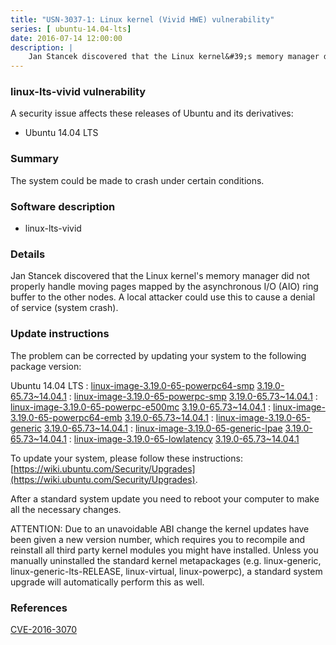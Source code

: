 ```yaml
---
title: "USN-3037-1: Linux kernel (Vivid HWE) vulnerability"
series: [ ubuntu-14.04-lts]
date: 2016-07-14 12:00:00
description: |
    Jan Stancek discovered that the Linux kernel&#39;s memory manager did not properly handle moving pages mapped by the asynchronous I/O (AIO) ring buffer to the other nodes. A local attacker could use this to cause a denial of service (system crash). 
--- 
```

 
 


### linux-lts-vivid vulnerability

A security issue affects these releases of Ubuntu and its derivatives:

* Ubuntu 14.04 LTS

### Summary

The system could be made to crash under certain conditions. 

### Software description

* linux-lts-vivid 

### Details

Jan Stancek discovered that the Linux kernel&#39;s memory manager did not properly handle moving pages mapped by the asynchronous I/O (AIO) ring buffer to the other nodes. A local attacker could use this to cause a denial of service (system crash). 

### Update instructions

The problem can be corrected by updating your system to the following package version:

Ubuntu 14.04 LTS
 : [linux-image-3.19.0-65-powerpc64-smp](https://launchpad.net/ubuntu/+source/linux-lts-vivid) <span> [3.19.0-65.73~14.04.1](https://launchpad.net/ubuntu/+source/linux-lts-vivid/3.19.0-65.73~14.04.1) </span> 
 : [linux-image-3.19.0-65-powerpc-smp](https://launchpad.net/ubuntu/+source/linux-lts-vivid) <span> [3.19.0-65.73~14.04.1](https://launchpad.net/ubuntu/+source/linux-lts-vivid/3.19.0-65.73~14.04.1) </span> 
 : [linux-image-3.19.0-65-powerpc-e500mc](https://launchpad.net/ubuntu/+source/linux-lts-vivid) <span> [3.19.0-65.73~14.04.1](https://launchpad.net/ubuntu/+source/linux-lts-vivid/3.19.0-65.73~14.04.1) </span> 
 : [linux-image-3.19.0-65-powerpc64-emb](https://launchpad.net/ubuntu/+source/linux-lts-vivid) <span> [3.19.0-65.73~14.04.1](https://launchpad.net/ubuntu/+source/linux-lts-vivid/3.19.0-65.73~14.04.1) </span> 
 : [linux-image-3.19.0-65-generic](https://launchpad.net/ubuntu/+source/linux-lts-vivid) <span> [3.19.0-65.73~14.04.1](https://launchpad.net/ubuntu/+source/linux-lts-vivid/3.19.0-65.73~14.04.1) </span> 
 : [linux-image-3.19.0-65-generic-lpae](https://launchpad.net/ubuntu/+source/linux-lts-vivid) <span> [3.19.0-65.73~14.04.1](https://launchpad.net/ubuntu/+source/linux-lts-vivid/3.19.0-65.73~14.04.1) </span> 
 : [linux-image-3.19.0-65-lowlatency](https://launchpad.net/ubuntu/+source/linux-lts-vivid) <span> [3.19.0-65.73~14.04.1](https://launchpad.net/ubuntu/+source/linux-lts-vivid/3.19.0-65.73~14.04.1) </span> 

To update your system, please follow these instructions: [https://wiki.ubuntu.com/Security/Upgrades](https://wiki.ubuntu.com/Security/Upgrades).

After a standard system update you need to reboot your computer to make all the necessary changes.

ATTENTION: Due to an unavoidable ABI change the kernel updates have been given a new version number, which requires you to recompile and reinstall all third party kernel modules you might have installed. Unless you manually uninstalled the standard kernel metapackages (e.g. linux-generic, linux-generic-lts-RELEASE, linux-virtual, linux-powerpc), a standard system upgrade will automatically perform this as well. 

### References

 
 [CVE-2016-3070](http://people.ubuntu.com/~ubuntu-security/cve/CVE-2016-3070)
 

